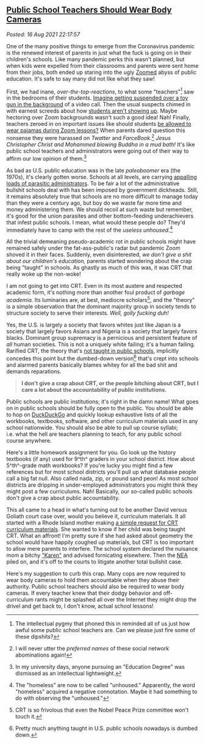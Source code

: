 
[Public School Teachers Should Wear Body Cameras](http://analyzethedatanotthedrivel.org/2021/08/16/public-school-teachers-should-wear-body-cameras/)
----------------------------------------------------------------------------------------------------------------------------------------------------

*Posted: 16 Aug 2021 22:17:57*

One of the many positive things to emerge from the Coronavirus pandemic
is the renewed interest of parents in just what the fuck is going on in
their children's schools. Like many pandemic perks this wasn't planned,
but when kids were expelled from their classrooms and parents were sent
home from their jobs, both ended up staring into the ugly
[Zoomed](https://zoom.us/) abyss of public education. It's safe to say
many did not like what they saw!

First, we had inane, *over-the-top-reactions*, to what some
"teachers"[^7202x1] saw in the bedrooms of their students. [Imagine getting
suspended over a toy gun in the
background](https://www.cnn.com/2020/09/26/us/student-suspended-gun-virtual/index.html)
of a video call. Then the usual suspects chimed in with earnest screeds
about how [students aren't showing
up](https://www.the74million.org/article/how-missing-zoom-classes-could-funnel-kids-into-the-juvenile-justice-system-and-why-some-experts-say-now-is-the-time-to-reform-truancy-rules/).
Maybe hectoring over Zoom backgrounds wasn't such a good idea! Nah!
Finally, teachers zeroed in on important issues like should students [be
allowed to wear pajamas during Zoom
lessons?](https://www.smartclassroommanagement.com/2020/08/22/students-pajamas-zoom-lessons/)
When parents dared question this nonsense they were harassed on
*Twatter* and *FarceBook*.[^7202x2] *Jesus Christopher Christ and Mohammed
blowing Buddha in a mud bath!* It's like public school teachers and
administrators were going out of their way to affirm our low opinion of
them.[^7202x3]

As bad as U.S. public education was in the late *paleoboomer* era (the
1970s), it's clearly gotten worse. Schools at all levels, are carrying
[appalling loads of parasitic
administrators](https://www.huffpost.com/entry/higher-ed-administrators-growth_n_4738584).
To be fair a lot of the administrative bullshit schools deal with has
been imposed by government dickheads. Still, it remains absolutely true
that schools are no more difficult to manage today than they were a
century ago, but boy do we waste far more time and money administering
them. We should recoil at such waste but remember, it's good for the
union parasites and other bottom-feeding underachievers that infest
public schools. I mean, what would these people do? They'd immediately
have to camp with the rest of the *useless unhoused.*[^7202x4]

All the trivial demeaning pseudo-academic rot in public schools might
have remained safely under the fat-ass-public's radar but pandemic Zoom
shoved it in their faces. Suddenly, even disinterested, *we don't give a
shit about our children's education,* parents started wondering about
the crap being "taught" in schools. As ghastly as much of this was, it
was CRT that really woke up the non-woke!

I am not going to get into CRT. Even in its most austere and respected
academic form, it's nothing more than another foul product of *garbage
academia.* Its luminaries are, at best, mediocre scholars[^7202x5], and the
"theory" is a simple observation that the dominant majority group in
society tends to structure society to serve their interests. *Well,
golly fucking duh!*

Yes, the U.S. is largely a society that favors whites just like Japan is
a society that largely favors Asians and Nigeria is a society that
largely favors blacks. Dominant group supremacy is a pernicious and
persistent feature of *all* human societies. This is not a uniquely
white failing; it's a human failing. Rarified CRT, the theory that's
[not taught in public
schools](https://dailycaller.com/2021/07/29/critical-race-theory-law-school-antiracism/),
implicitly concedes this point but the dumbed-down version[^7202x6] that's
crept into schools and alarmed parents basically blames whitey for all
the bad shit and demands reparations.

> **I don't give a crap about CRT, or the people bitching about CRT, but
> I care a lot about the accountability of public institutions.**

Public schools are public institutions; it's right in the damn name!
What goes on in public schools should be fully open to the public. You
should be able to hop on [DuckDuckGo](https://duckduckgo.com/) and
quickly lookup exhaustive lists of all the workbooks, textbooks,
software, and other curriculum materials used in any school nationwide.
You should also be able to pull up course syllabi; i.e. what the hell
are teachers planning to teach, for any public school course anywhere.

Here's a little homework assignment for you. Go look up the history
textbooks (if any) used for 9^th^ graders in your school district. How
about 5^th^-grade math workbooks? If you're lucky you might find a few
references but for most school districts you'll pull up what database
people call a big fat null. Also called nada, zip, or pound sand peon!
As most school districts are dripping in under-employed administrators
you might think they might post a few curriculums. Nah! Basically, our
so-called public schools don't give a crap about public accountability.

This all came to a head in what's turning out to be another David versus
Goliath court case over, would you believe it, curriculum materials. It
all started with a Rhode Island mother making [a simple request for CRT
curriculum
materials](https://nypost.com/2021/08/05/teachers-union-sues-mom-over-requests-for-crt-curriculum-info/).
She wanted to know if her child was being taught CRT. What an affront!
I'm pretty sure if she had asked about geometry the school would have
happily coughed up materials, but CRT is too important to allow mere
parents to interfere. The school system declared the nuisance mom a
bitchy ["Karen"](https://www.dictionary.com/e/slang/karen/) and advised
fornicating elsewhere. Then the [NEA](https://www.nea.org/) piled on,
and it's off to the courts to litigate another total bullshit case.

Here's my suggestion to curb this crap. Many cops are now required to
wear body cameras to hold them accountable when they abuse their
authority. Public school teachers should also be required to wear body
cameras. If every teacher knew that their dodgy behavior and
off-curriculum rants might be splashed all over the Internet they might
drop the drivel and get back to, I don't know, actual school lessons!

[^7202x1]: The intellectual pygmy that phoned this in reminded all of us just
    how awful some public school teachers are. Can we please just fire
    some of these dipshits?

[^7202x2]: I will never utter the *preferred names* of these social network
    abominations again!

[^7202x3]: In my university days, anyone pursuing an "Education Degree" was
    dismissed as an intellectual lightweight.

[^7202x4]: The "homeless" are now to be called "unhoused." Apparently, the
    word "homeless" acquired a negative connotation. Maybe it had
    something to do with observing the "unhoused."

[^7202x5]: CRT is so frivolous that even the Nobel Peace Prize committee
    won't touch it.

[^7202x6]: Pretty much anything taught in U.S. public schools nowadays is
    dumbed down.
